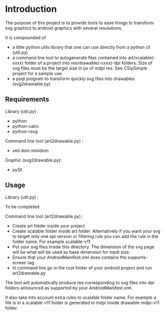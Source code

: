 Introduction
============

The purpose of this project is to provide tools to ease things to transform svg graphics to android graphics with several resolutions.

It is compounded of 

* a little python utils library that one can use directly from a python cli (util.py)
* a command line tool to autogenerate files contained into art/scalable(-xxxx) folder of a project into res/drawable(-xxxx)-dpi folders. Size of svg files must be the target size in px of mdpi res. See CSipSimple project for a sample use.
* a pyqt program to transform quickly svg files into drawables (svg2drawable.py)

Requirements
------------
Library (util.py) : 

* python
* python-cairo
* python-rsvg

Command line tool (art2drawable.py) :

* xml.dom.minidom

Graphic (svg2drawable.py):

* pyQt

Usage
-----
Library (util.py) :

To be completed

Command line tool (art2drawable.py) :

* Create art folder inside your project
* Create scalable folder inside art folder. Alternatively if you want your svg to target only one api version or filtering rule you can add the rule in the folder name. For example scalable-v11
* Put your svg files inside this directory. The dimension of the svg page will be what will be used as base dimension for mpdi size.
* Ensure that your AndroidManifest.xml does contains the supports-screen tag
* In command line go in the root folder of your android project and run art2drawable.py


The tool will automatically produce res corresponding to svg files into dpi folders announced as supported by your AndroidManifest.xml. 

It also take into account extra rules to scalable folder name.
For example a file is in a scalable-v11 folder is generated in mdpi inside drawable-mdpi-v11 folder.
